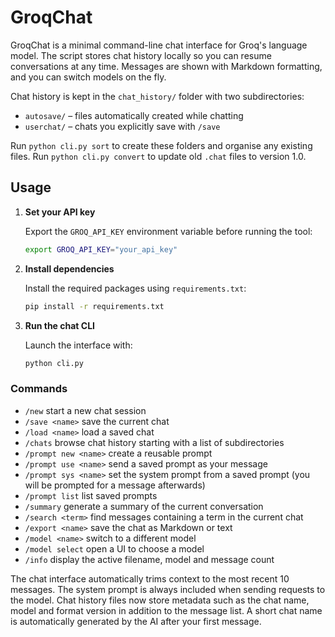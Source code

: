 # GroqChat

GroqChat is a minimal command-line chat interface for Groq's language model. The script stores chat history locally so you can resume conversations at any time. Messages are shown with Markdown formatting, and you can switch models on the fly.

Chat history is kept in the `chat_history/` folder with two subdirectories:
* `autosave/`  – files automatically created while chatting
* `userchat/` – chats you explicitly save with `/save`

Run `python cli.py sort` to create these folders and organise any existing files.
Run `python cli.py convert` to update old `.chat` files to version 1.0.

## Usage

1. **Set your API key**

   Export the `GROQ_API_KEY` environment variable before running the tool:

   ```bash
   export GROQ_API_KEY="your_api_key"
   ```

2. **Install dependencies**

   Install the required packages using `requirements.txt`:

   ```bash
   pip install -r requirements.txt
   ```

3. **Run the chat CLI**

   Launch the interface with:

   ```bash
   python cli.py
   ```

### Commands

- `/new` start a new chat session
- `/save <name>` save the current chat
- `/load <name>` load a saved chat
- `/chats` browse chat history starting with a list of subdirectories
- `/prompt new <name>` create a reusable prompt
- `/prompt use <name>` send a saved prompt as your message
- `/prompt sys <name>` set the system prompt from a saved prompt
  (you will be prompted for a message afterwards)
- `/prompt list` list saved prompts
- `/summary` generate a summary of the current conversation
- `/search <term>` find messages containing a term in the current chat
- `/export <name>` save the chat as Markdown or text
- `/model <name>` switch to a different model
- `/model select` open a UI to choose a model
- `/info` display the active filename, model and message count

The chat interface automatically trims context to the most recent 10
messages. The system prompt is always included when sending requests to
the model. Chat history files now store metadata such as the chat name,
model and format version in addition to the message list. A short chat name
is automatically generated by the AI after your first message.

